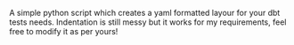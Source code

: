 A simple python script which creates a yaml formatted layour for your dbt tests needs. Indentation is still messy but it works for my requirements, feel free to modify it as per yours!
